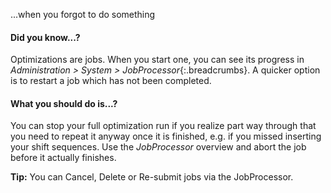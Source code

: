 ...when you forgot to do something

#### Did you know...?

Optimizations are jobs. When you start one, you can see its progress in _Administration > System > JobProcessor_{:.breadcrumbs}. A quicker option is to restart a job which has not been completed.

#### What you should do is...?

You can stop your full optimization run if you realize part way through that you need to repeat it anyway once it is finished, e.g. if you missed inserting your shift sequences. Use the _JobProcessor_ overview and abort the job before it actually finishes.

**Tip:**
You can Cancel, Delete or Re-submit jobs via the JobProcessor.
